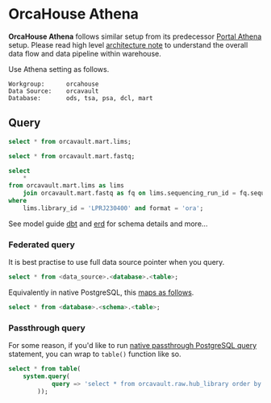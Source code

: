 # OrcaHouse Athena

**OrcaHouse Athena** follows similar setup from its predecessor [Portal Athena](https://github.com/umccr/data-portal-apis/tree/dev/docs/athena) setup. Please read high level [architecture note](../arch) to understand the overall data flow and data pipeline within warehouse.

Use Athena setting as follows.

```
Workgroup:      orcahouse
Data Source:    orcavault
Database:       ods, tsa, psa, dcl, mart
```

## Query

```sql
select * from orcavault.mart.lims;
```

```sql
select * from orcavault.mart.fastq;
```

```sql
select
    *
from orcavault.mart.lims as lims
    join orcavault.mart.fastq as fq on lims.sequencing_run_id = fq.sequencing_run_id and lims.library_id = fq.library_id
where
    lims.library_id = 'LPRJ230400' and format = 'ora';
```

See model guide [dbt](https://umccr.github.io/orcahouse-doc/dbt/orcavault/#!/model/model.orcavault.lims) and [erd](https://umccr.github.io/orcahouse-doc/erd/) for schema details and more...

### Federated query

It is best practise to use full data source pointer when you query.

```sql
select * from <data_source>.<database>.<table>;
```

Equivalently in native PostgreSQL, this [maps as follows](https://docs.aws.amazon.com/athena/latest/ug/understanding-tables-databases-and-the-data-catalog.html).

```sql
select * from <database>.<schema>.<table>;
```

### Passthrough query

For some reason, if you'd like to run [native passthrough PostgreSQL query](https://docs.aws.amazon.com/athena/latest/ug/connectors-postgresql.html#connectors-postgres-passthrough-queries) statement, you can wrap to `table()` function like so. 

```sql
select * from table(
    system.query(
            query => 'select * from orcavault.raw.hub_library order by load_datetime limit 10'
        ));
```
